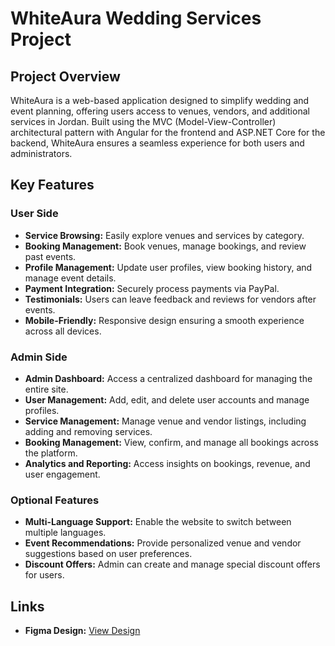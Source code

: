 # WhiteAura Wedding Services Project

## Project Overview

WhiteAura is a web-based application designed to simplify wedding and event planning, offering users access to venues, vendors, and additional services in Jordan. Built using the MVC (Model-View-Controller) architectural pattern with Angular for the frontend and ASP.NET Core for the backend, WhiteAura ensures a seamless experience for both users and administrators.

## Key Features

### User Side

- **Service Browsing:** Easily explore venues and services by category.
- **Booking Management:** Book venues, manage bookings, and review past events.
- **Profile Management:** Update user profiles, view booking history, and manage event details.
- **Payment Integration:** Securely process payments via PayPal.
- **Testimonials:** Users can leave feedback and reviews for vendors after events.
- **Mobile-Friendly:** Responsive design ensuring a smooth experience across all devices.

### Admin Side

- **Admin Dashboard:** Access a centralized dashboard for managing the entire site.
- **User Management:** Add, edit, and delete user accounts and manage profiles.
- **Service Management:** Manage venue and vendor listings, including adding and removing services.
- **Booking Management:** View, confirm, and manage all bookings across the platform.
- **Analytics and Reporting:** Access insights on bookings, revenue, and user engagement.

### Optional Features

- **Multi-Language Support:** Enable the website to switch between multiple languages.
- **Event Recommendations:** Provide personalized venue and vendor suggestions based on user preferences.
- **Discount Offers:** Admin can create and manage special discount offers for users.

## Links

- **Figma Design:** [View Design](https://www.figma.com/design/97eMfnVqvm0baD3QfygaHn/WhiteAura?node-id=0-1&node-type=canvas&t=SJDBtvs2tlznZvqx-0)
